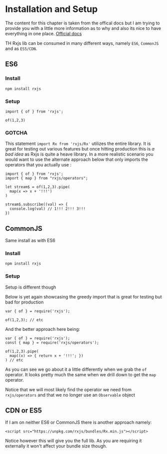 # Installation and Setup

The content for this chapter is taken from the offical docs but I am trying to provide you with a little more information as to why and also its nice to have everything in one place. [Official docs](https://github.com/ReactiveX/rxjs)

TH Rxjs lib can be consumed in many different ways, namely `ES6`, `CommonJS` and as `ES5/CDN`.

## ES6

### Install

```
npm install rxjs
```

### Setup

```
import { of } from 'rxjs';

of(1,2,3)
```

### GOTCHA

This statement `import Rx from 'rxjs/Rx'` utilizes the entire library. It is great for testing out various features but once hitting production this is _a bad idea_ as Rxjs is quite a heave library. In a more realistic scenario you would want to use the alternate approach below that only imports the operators that you actually use :

```
import { of } from 'rxjs';
import { map } from "rxjs/operators";

let stream$ = of(1,2,3).pipe(
  map(x => x + '!!!')
) 

stream$.subscribe((val) => {
  console.log(val) // 1!!! 2!!! 3!!!
})
```

## CommonJS

Same install as with ES6

### Install

```
npm install rxjs
```

### Setup

Setup is different though

Below is yet again showcasing the greedy import that is great for testing but bad for production

```
var { of } = require('rxjs');

of(1,2,3); // etc
```

And the better approach here being:

```
var { of } = require('rxjs');
const { map } = require('rxjs/operators');

of(1,2,3).pipe(
  map((x) => { return x + '!!!'; })
) // etc
```

As you can see we go about it a little differently when we grab the `of` operator. It looks pretty much the same when we drill down to get the `map` operator. 

Notice that we will most likely find the operator we need from `rxjs/operators` and that we no longer use an `Observable` object

## CDN or ES5

If I am on neither ES6 or CommonJS there is another approach namely:

```
<script src="https://unpkg.com/rxjs/bundles/Rx.min.js"></script>
```

Notice however this will give you the full lib. As you are requiring it externally it won't affect your bundle size though.


